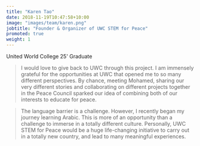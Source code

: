 ```yaml
---
title: "Karen Tao"
date: 2018-11-19T10:47:58+10:00
image: "images/team/karen.png"
jobtitle: "Founder & Organizer of UWC STEM for Peace"
promoted: true
weight: 1
---
```


United World College 25' Graduate

> I would love to give back to UWC through this project. I am immensely grateful for the opportunities at UWC that opened me to so many different perspectives. By chance, meeting Mohamed, sharing our very different stories and collaborating on different projects together in the Peace Council sparked our idea of combining both of our interests to educate for peace. 

> The language barrier is a challenge. However, I recently began my journey learning Arabic. This is more of an opportunity than a challenge to immerse in a totally different culture. Personally, UWC STEM for Peace would be a huge life-changing initiative to carry out in a totally new country, and lead to many meaningful experiences. 
